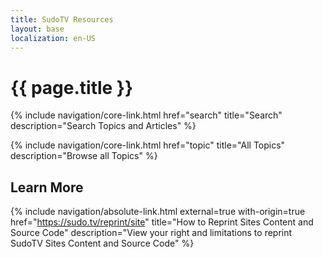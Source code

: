 ```yaml
---
title: SudoTV Resources
layout: base
localization: en-US
---
```


# {{ page.title }}

{% include navigation/core-link.html
    href="search"
    title="Search"
    description="Search Topics and Articles"
%}

{% include navigation/core-link.html
    href="topic"
    title="All Topics"
    description="Browse all Topics"
%}

## Learn More

{% include navigation/absolute-link.html
    external=true
    with-origin=true
    href="https://sudo.tv/reprint/site"
    title="How to Reprint Sites Content and Source Code"
    description="View your right and limitations to reprint SudoTV Sites Content and Source Code"
%}